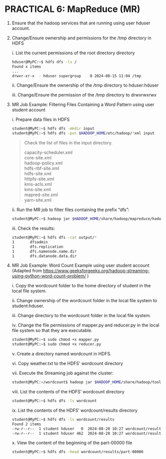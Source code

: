 # PRACTICAL 6: MapReduce (MR)

1. Ensure that the hadoop services that are running using user hduser account.

2. Change/Ensure ownership and permissions for the /tmp directory in HDFS

   i. List the current permissions of the root directory directory
      ~~~bash
      hduser@MyPC:~$ hdfs dfs -ls /
      Found x items
      ...
      drwxr-xr-x  - hduser supergroup    0 2024-08-15 11:04 /tmp
      ~~~
      
     ii. Change/Ensure the ownership of the /tmp directory to hduser:hduser

     iii. Change/Ensure the permission of the /tmp directory to drwxrwxrwx 

3. MR Job Example: Filtering Files Containing a Word Pattern using user student account

   i. Prepare data files in HDFS
      ~~~bash
      student@MyPC:~$ hdfs dfs -mkdir input
      student@MyPC:~$ hdfs dfs -put $HADOOP_HOME/etc/hadoop/*xml input
      ~~~
      > Check the list of files in the input directory.
      > 
      > capacity-scheduler.xml \
      > core-site.xml \
      > hadoop-policy.xml \
      > hdfs-rbf-site.xml \
      > hdfs-site.xml \
      > httpfs-site.xml \
      > kms-acls.xml \
      > kms-site.xml \
      > mapred-site.xml \
      > yarn-site.xml 

   ii. Run the MR job to filter files containing the prefix “dfs”:
      ~~~bash
      student@MyPC:~$ hadoop jar $HADOOP_HOME/share/hadoop/mapreduce/hadoop-mapreduce-examples-3.3.6.jar grep input output 'dfs[a-z.]+'
      ~~~
   iii. Check the results:
      ~~~bash
      student@MyPC:~$ hdfs dfs -cat output/*
      1       dfsadmin
      1       dfs.replication
      1       dfs.namenode.name.dir
      1       dfs.datanode.data.dir 
      ~~~

4. MR Job Example: Word Count Example using user student account
(Adapted from https://www.geeksforgeeks.org/hadoop-streaming-using-python-word-count-problem/ )

   i. Copy the wordcount folder to the home directory of student in the local file system.

   ii. Change ownership of the wordcount folder in the local file system to student:hduser.

   iii. Change directory to the wordcount folder in the local file system.

   iv. Change the file permissions of mapper.py and reducer.py in the local file system so that they are executable.
      ~~~bash
      student@MyPC:~$ sudo chmod +x mapper.py
      student@MyPC:~$ sudo chmod +x reducer.py
      ~~~
      
   v. Create a directory named wordcount in HDFS. 

   vi. Copy weather.txt to the HDFS’ wordcount directory

   vii. Execute the Streaming job against the cluster:
      ~~~bash
      student@MyPC:~/wordcount$ hadoop jar $HADOOP_HOME/share/hadoop/tools/lib/hadoop-streaming-*.jar -input wordcount/weather.txt -output wordcount/results -mapper mapper.py -reducer reducer.py -file mapper.py -file reducer.py
      ~~~

   viii. List the contents of the HDFS’ wordcount directory
      ~~~bash
      student@MyPC:~$ hdfs dfs -ls wordcount
      ~~~

   ix. List the contents of the HDFS’ wordcount/results directory
      ~~~bash
      student@MyPC:~$ hdfs dfs -ls wordcount/results
      Found 2 items
      -rw-r--r--  1 student hduser   0  2024-08-20 10:27 wordcount/results/_SUCCESS
      -rw-r--r--  1 student hduser 462  2024-08-20 10:27 wordcount/results/part-00000
      ~~~


   x. View the content of the beginning of the part-00000 file
      ~~~bash
      student@MyPC:~$ hdfs dfs -head wordcount/results/part-00000
      ~~~
